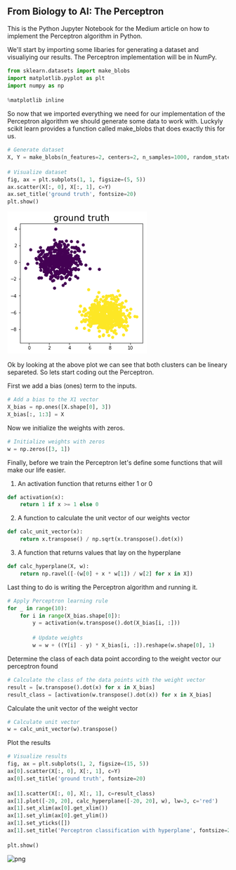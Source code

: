 
## From Biology to AI: The Perceptron

This is the Python Jupyter Notebook for the Medium article on how to implement the Perceptron algorithm in Python.

We'll start by importing some libaries for generating a dataset and visualiying our results. The Perceptron implementation will be in NumPy.


```python
from sklearn.datasets import make_blobs
import matplotlib.pyplot as plt
import numpy as np

%matplotlib inline
```

So now that we imported everything we need for our implementation of the Perceptron algorithm we should generate some data to work with. Luckyly scikit learn provides a function called make_blobs that does exactly this for us.


```python
# Generate dataset
X, Y = make_blobs(n_features=2, centers=2, n_samples=1000, random_state=18)

# Visualize dataset
fig, ax = plt.subplots(1, 1, figsize=(5, 5))
ax.scatter(X[:, 0], X[:, 1], c=Y)
ax.set_title('ground truth', fontsize=20)
plt.show()
```


![png](images/perceptron_4_0.png)


Ok by looking at the above plot we can see that both clusters can be lineary separeted. So lets start coding out the Perceptron.

First we add a bias (ones) term to the inputs.


```python
# Add a bias to the X1 vector
X_bias = np.ones([X.shape[0], 3])
X_bias[:, 1:3] = X
```

Now we initialize the weights with zeros.


```python
# Initialize weights with zeros
w = np.zeros([3, 1])
```

Finally, before we train the Perceptron let's define some functions that will make our life easier.

1) An activation function that returns either 1 or 0


```python
def activation(x):
    return 1 if x >= 1 else 0
```

2) A function to calculate the unit vector of our weights vector


```python
def calc_unit_vector(x):
    return x.transpose() / np.sqrt(x.transpose().dot(x))
```

3) A function that returns values that lay on the hyperplane


```python
def calc_hyperplane(X, w):
    return np.ravel([-(w[0] + x * w[1]) / w[2] for x in X])
```

Last thing to do is writing the Perceptron algorithm and running it.


```python
# Apply Perceptron learning rule
for _ in range(10):
    for i in range(X_bias.shape[0]):
        y = activation(w.transpose().dot(X_bias[i, :]))

        # Update weights
        w = w + ((Y[i] - y) * X_bias[i, :]).reshape(w.shape[0], 1)
```

Determine the class of each data point according to the weight vector our perceptron found


```python
# Calculate the class of the data points with the weight vector
result = [w.transpose().dot(x) for x in X_bias]
result_class = [activation(w.transpose().dot(x)) for x in X_bias]
```

Calculate the unit vector of the weight vector 


```python
# Calculate unit vector
w = calc_unit_vector(w).transpose()
```

Plot the results


```python
# Visualize results
fig, ax = plt.subplots(1, 2, figsize=(15, 5))
ax[0].scatter(X[:, 0], X[:, 1], c=Y)
ax[0].set_title('ground truth', fontsize=20)

ax[1].scatter(X[:, 0], X[:, 1], c=result_class)
ax[1].plot([-20, 20], calc_hyperplane([-20, 20], w), lw=3, c='red')
ax[1].set_xlim(ax[0].get_xlim())
ax[1].set_ylim(ax[0].get_ylim())
ax[1].set_yticks([])
ax[1].set_title('Perceptron classification with hyperplane', fontsize=20)

plt.show()
```


![png](perceptron_files/perceptron_22_0.png)

